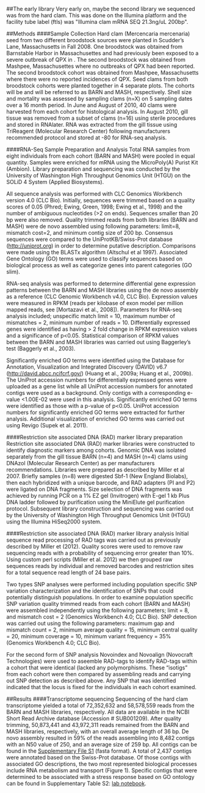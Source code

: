 ##The early library
Very early on, maybe the second library we sequenced was from the hard clam. This was done on the Illumina platform and the facility tube label (ftls) was "Illumina clam mRNA SEQ 21.3ng/uL 200bp".







##Methods
####Sample Collection
Hard clam (Mercencaria mercenaria) seed from two different broodstock sources were planted in Scudder’s Lane, Massachusetts in Fall 2008. One broodstock was obtained from Barnstable Harbor in Massachusettes and had previously been exposed to a severe outbreak of QPX in . The second broodstock was obtained from Mashpee, Massachusettes where no outbreaks of QPX had been reported. The second broodstock cohort was obtained from Mashpee, Massachusetts where there were no reported incidences of QPX.  Seed clams from both broodstock cohorts were planted together in 4 separate plots. The cohorts will be and will be referred to as BARN and MASH, respectively. Shell size and mortality was assessed by sampling clams (n=X) on 5 sampling dates over a 16 month period. In June and August of 2010, 40 clams were harvested from each cohort for histological analysis. In August 2010, gill tissue was removed from a subset of clams (n=16) using sterile procedures and stored in RNAlater. RNA was extracted from the gill tissue using TriReagent (Molecular Research Center) following manufacturers recommended protocol and stored at -80 for RNA-seq analysis.


####RNA-Seq Sample Preparation and Analysis
Total RNA samples from eight individuals from each cohort (BARN and MASH) were pooled in equal quantity. Samples were enriched for mRNA using the MicroPoly(A) Purist Kit (Ambion). Library preparation and sequencing was conducted by the  University of Washington High Throughput Genomics Unit (HTGU)  on the SOLiD 4 System (Applied Biosystems).

All sequence analysis was performed with CLC Genomics Workbench version 4.0 (CLC Bio). Initially, sequences were trimmed based on a quality scores of 0.05 (Phred; Ewing, Green, 1998; Ewing et al., 1998) and the number of ambiguous nucleotides (>2 on ends). Sequences smaller than 20 bp were also removed. Quality trimmed reads from both libraries (BARN and MASH) were de novo assembled using following parameters: limit=8, mismatch cost=2, and minimum contig size of 200 bp.  Consensus sequences were compared to the UniProtKB/Swiss-Prot database (http://uniprot.org) in order to determine putative description. Comparisons were made using the BLASTx algorithm (Altschul et al 1997).  Associated Gene Ontology (GO) terms were used to classify sequences based on biological process as well as categorize genes into parent categories (GO slim).

RNA-seq analysis was performed to determine differential gene expression patterns between  the BARN and MASH libraries using the de novo assembly as a reference (CLC Genomic Workbench v4.0, CLC Bio). Expression values were measured in RPKM (reads per kilobase of exon model per million mapped reads, see [Mortazavi et al., 2008]). Parameters for RNA-seq analysis included; unspecific match limit = 10, maximum number of mismatches = 2, minimum number of reads = 10. Differentially expressed genes were identified as having  > 2 fold change in RPKM expression values and a significance of p<0.05. Statistical comparison of RPKM values between the BARN and MASH libraries was carried out using Baggerley’s test (Baggerly et al., 2003). 

Significantly enriched GO terms were identified using the Database for Annotation, Visualization and Integrated Discovery (DAVID) v6.7 (http://david.abcc.ncifcrf.gov/) (Huang et al., 2009a; Huang et al., 2009b). The UniProt accession numbers for differentially expressed genes were uploaded as a gene list while all UniProt accession numbers for annotated contigs were used as a background. Only contigs with a corresponding e-value <1.00E-02 were used in this analysis. Significantly enriched GO terms were identified as those with a p-value of p<0.05. UniProt accession numbers for significantly enriched GO terms were extracted for further analysis. Additional visualization of enriched GO terms was carried out using Revigo (Supek et al. 2011).


####Restriction site associated DNA (RAD) marker library preparation
Restriction site associated DNA (RAD) marker libraries were constructed to identify diagnostic markers among cohorts. Genomic DNA was isolated separately from the gill tissue BARN (n=4) and MASH (n=4) clams using DNAzol (Molecular Research Center) as per manufacturers recommendations. Libraries were prepared as described by Miller et al 2007. Briefly samples (n=8) were digested Sbf-1 (New England Biolabs), then each hybridized with a unique barcode, and RAD adapters (PI and P2) were ligated on DNA fragments. Size selection of DNA fragments was achieved by running PCR on a 1% EZ gel (Invitrogen) with E-gel 1 kb Plus DNA ladder followed by purification using the MiniElute gel purification protocol. Subsequent library construction and sequencing was carried out by the University of Washington High Throughput Genomics Unit (HTGU) using the Illumina HiSeq2000 system.


####Restriction site associated DNA (RAD) marker library analysis
Initial sequence read processing of RAD tags was carried out as previously described by Miller et (2012). Quality scores were used to remove raw sequencing reads with a probability of sequencing error greater than 10%. Using custom perl scripts (Miller et al. 2012) we then grouped raw sequences reads by individual and removed barcodes and restriction sites for a total sequence read length of 24 base pairs.

Two types SNP analyses were performed including population specific SNP variation characterization and the identification of SNPs that could potentially distinguish populations. In order to examine population specific SNP variation quality trimmed reads from each cohort (BARN and MASH) were assembled independently using the following parameters; limit = 8, and mismatch cost = 2 (Genomics Workbench 4.0; CLC Bio). SNP detection was carried out using the following parameters:  maximum gap and mismatch count = 2,  minimum average quality = 15, minimum central quality = 20, minimum coverage = 10, minimum variant frequency = 35% (Genomics Workbench 4.0; CLC Bio). 

For the second form of SNP analysis Novoindex and Novoalign (Novocraft Technologies) were used to aseemble RAD-tags to identify RAD-tags within a cohort that were identical (lacked any polymorphisms. These “isotigs” from each cohort were then compared by assembling reads and carrying out SNP detection as described above. Any SNP that was identified indicated that the locus is fixed for the individuals in each cohort examined.

##Results
####Transcriptome sequencing
Sequencing of the hard clam transcriptome yielded a total of 72,352,632 and 58,578,559 reads from the BARN and MASH libraries, respectively. All data are available in the NCBI Short Read Archive database (Accession # SUB001209). After quality trimming, 50,873,441 and 43,972,311 reads remained from the BARN and MASH libraries, respectively, with an overall average length of 36 bp. De novo assembly resulted in 59% of the reads assembling into 8,482 contigs with an N50 value of 250, and an average size of 259 bp. All contigs can be found in the [Supplementary File S1](http://figshare.com/articles/Hard_clam_transcriptome_contigs/90073) (fasta format).  A total of 2,437 contigs were annotated based on the Swiss-Prot database. Of those contigs with associated GO descriptions, the two most represented biological processes include RNA metabolism and transport (Figure 1). Specific contigs that were determined to be associated with a stress response based on GO ontology can be found in Supplementary Table S2: [lab notebook](http://www.google.com/url?q=http%3A%2F%2Fwww.evernote.com%2Fshard%2Fs10%2Fsh%2Ffbaabddb-096b-479c-b097-40ae5343a6c0%2F6810fd1fe28d03dc1ae59d152cc73b16&sa=D&sntz=1&usg=AFQjCNEXGGZfhpupLV_7FMDnJoCxuPhpEg).

